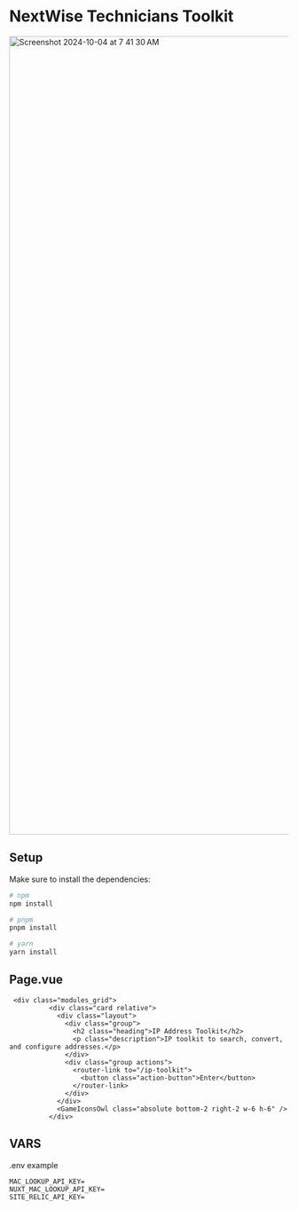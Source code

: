# NextWise Technicians Toolkit

<img width="1440" alt="Screenshot 2024-10-04 at 7 41 30 AM" src="https://github.com/user-attachments/assets/a3fb5014-e8dc-49ca-9413-5b4e1f5caf66">

## Setup

Make sure to install the dependencies:

```bash
# npm
npm install

# pnpm
pnpm install

# yarn
yarn install

```

## Page.vue 

```
 <div class="modules_grid">
          <div class="card relative">
            <div class="layout">
              <div class="group">
                <h2 class="heading">IP Address Toolkit</h2>
                <p class="description">IP toolkit to search, convert, and configure addresses.</p>
              </div>
              <div class="group actions">
                <router-link to="/ip-toolkit">
                  <button class="action-button">Enter</button>
                </router-link>
              </div>
            </div>
            <GameIconsOwl class="absolute bottom-2 right-2 w-6 h-6" />
          </div>
```

## VARS

.env example

```
MAC_LOOKUP_API_KEY=
NUXT_MAC_LOOKUP_API_KEY=
SITE_RELIC_API_KEY=
```


